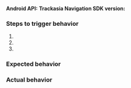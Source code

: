 <!--
Hello and thanks for contributing! To help us diagnose your problem quickly, please:

 - Include a minimal demonstration of the bug, including code, logs, and screenshots.
 - Ensure you can reproduce the bug using the latest release.
 - Only post to report a bug or request a feature; direct all other questions to: https://stackoverflow.com/questions/tagged/mapbox
-->

**Android API:**
**Trackasia Navigation SDK version:**

### Steps to trigger behavior

 1.
 2.
 3.

### Expected behavior

### Actual behavior
